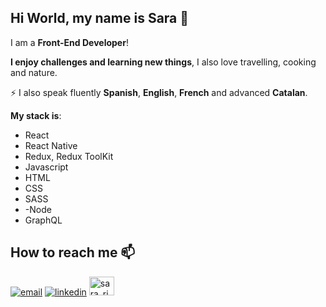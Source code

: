 ## Hi World, my name is Sara 👋

I am a **Front-End Developer**!

**I enjoy challenges and learning new things**, I also love travelling, cooking and nature.

⚡ I also speak fluently **Spanish**, **English**, **French** and advanced **Catalan**. 

**My stack is**:

- React
- React Native
- Redux, Redux ToolKit
- Javascript 
- HTML 
- CSS 
- SASS
- -Node
- GraphQL


## How to reach me 📫

<a href="mailto:sarayridouane@gmail.com"><img src="https://img.icons8.com/color/35/000000/gmail.png" alt="email"/></a>
<a href="https://www.linkedin.com/in/sara-rd"><img src="https://img.icons8.com/color/35/000000/linkedin.png" alt="linkedin"/></a>
<a href="https://twitter.com/sara_rid" target="blank"><img src="https://raw.githubusercontent.com/rahuldkjain/github-profile-readme-generator/master/src/images/icons/Social/twitter.svg" alt="sara_rid" height="30" width="40" /></a>
